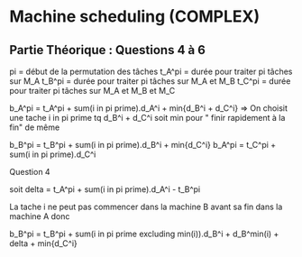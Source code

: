 # Machine scheduling (COMPLEX)
## Partie Théorique : Questions 4 à 6

pi = début de la permutation des tâches
t_A^pi = durée pour traiter pi tâches sur M_A
t_B^pi = durée pour traiter pi tâches sur M_A et M_B
t_C^pi = durée pour traiter pi tâches sur M_A et M_B et M_C

b_A^pi = t_A^pi + sum(i in pi prime).d_A^i + min{d_B^i + d_C^i}
=> On choisit une tache i in pi prime tq  d_B^i + d_C^i soit min pour " finir rapidement à la fin"
de même

b_B^pi = t_B^pi + sum(i in pi prime).d_B^i + min{d_C^i}
b_A^pi = t_C^pi + sum(i in pi prime).d_C^i 

Question 4

soit delta = t_A^pi + sum(i in pi prime).d_A^i - t_B^pi

La tache i ne peut pas commencer dans la machine B avant sa fin dans la machine A
donc 

b_B^pi = t_B^pi + sum(i in pi prime excluding min(i)).d_B^i + d_B^min(i) + delta + min{d_C^i}
